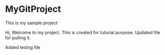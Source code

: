 # MyGitProject
This is my sample project


Hi, Welcome to my project. This is created for tutorial purpose.
Updated file for pulling it.

Added testng file